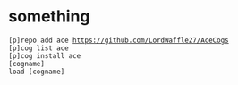 # something
<code>[p]repo add ace https://github.com/LordWaffle27/AceCogs</code><br>
<code>[p]cog list ace</code><br>
<code>[p]cog install ace [cogname]</code><br>
<code>load [cogname]</code><br>
